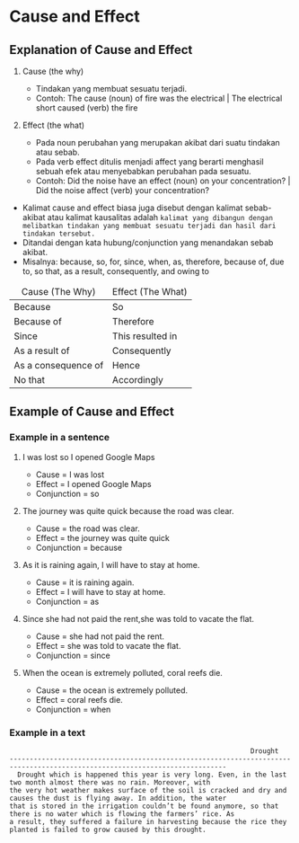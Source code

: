 # Cause and Effect
## Explanation of Cause and Effect
1. Cause (the why)
   - Tindakan yang membuat sesuatu terjadi.
   - Contoh: The cause (noun) of fire was the electrical | The electrical short caused (verb) the fire

2. Effect (the what)
   - Pada noun perubahan yang merupakan akibat dari suatu tindakan atau sebab.
   - Pada verb effect ditulis menjadi affect yang berarti menghasil sebuah efek atau menyebabkan perubahan pada sesuatu.
   - Contoh: Did the noise have an effect (noun) on your concentration? | Did the noise affect (verb) your concentration?

- Kalimat cause and effect biasa juga disebut dengan kalimat sebab-akibat atau kalimat kausalitas adalah `kalimat yang dibangun dengan melibatkan tindakan yang membuat sesuatu terjadi dan hasil dari tindakan tersebut.`
- Ditandai dengan kata hubung/conjunction yang menandakan sebab akibat.
- Misalnya: because, so,  for, since, when, as, therefore, because of, due to, so that, as a result, consequently, and owing to

<table align="center">
  <thead>    
    <tr>
      <td align="center">Cause (The Why)</td>
      <td align="center">Effect (The What)</td>
    </tr>
  </thead>
  <tbody>
    <tr>
      <td>Because</td>
      <td>So</td>
    </tr>
    <tr>
      <td>Because of</td>
      <td>Therefore</td>
    </tr>
    <tr>
      <td>Since</td>
      <td>This resulted in</td>
    </tr>
    <tr>
      <td>As a result of</td>
      <td>Consequently</td>
    </tr>
    <tr>
      <td>As a consequence of</td>
      <td>Hence</td>
    </tr>
    <tr>
      <td>No that</td>
      <td>Accordingly</td>
    </tr>
  </tbody>
</table>

## Example of Cause and Effect
### Example in a sentence
1. I was lost so I opened Google Maps
   - Cause = I was lost
   - Effect = I opened Google Maps
   - Conjunction = so	

2. The journey was quite quick because the road was clear.
   - Cause = the road was clear.
   - Effect = the journey was quite quick
   - Conjunction = because

3. As it is raining again, I will have to stay at home.
   - Cause = it is raining again.
   - Effect = I will have to stay at home.
   - Conjunction = as

4. Since she had not paid the rent,she was told to vacate the flat.
   - Cause = she had not paid the rent.
   - Effect = she was told to vacate the flat.
   - Conjunction = since

5. When the ocean is extremely polluted, coral reefs die.
   - Cause = the ocean is extremely polluted.
   - Effect = coral reefs die.
   - Conjunction = when

### Example in a text
```
                                                            Drought
----------------------------------------------------------------------------------------------------------------------------
  Drought which is happened this year is very long. Even, in the last two month almost there was no rain. Moreover, with
the very hot weather makes surface of the soil is cracked and dry and causes the dust is flying away. In addition, the water
that is stored in the irrigation couldn’t be found anymore, so that there is no water which is flowing the farmers’ rice. As
a result, they suffered a failure in harvesting because the rice they planted is failed to grow caused by this drought.
```

